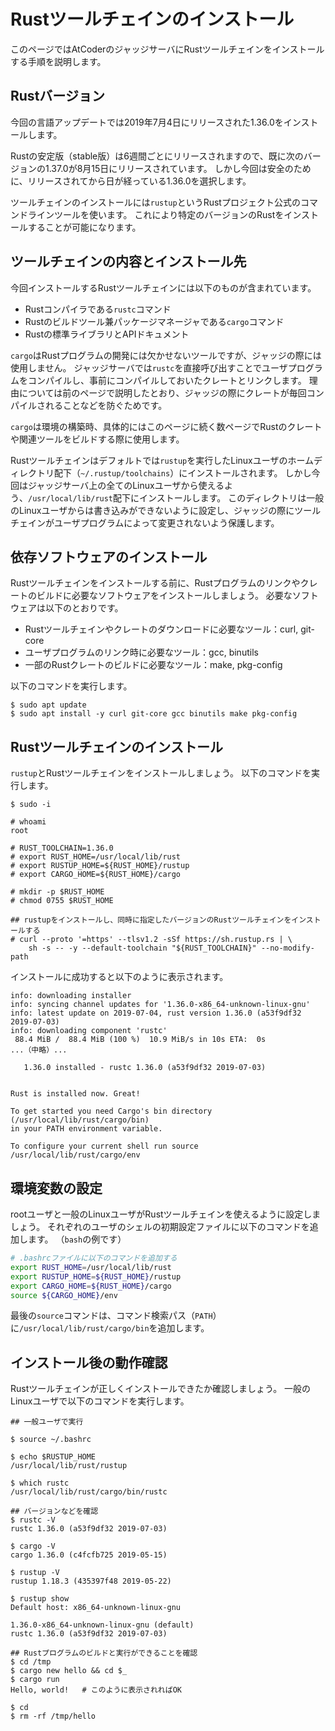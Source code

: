 <!-- -*- coding:utf-8-unix -*- -->

# Rustツールチェインのインストール

このページではAtCoderのジャッジサーバにRustツールチェインをインストールする手順を説明します。


## Rustバージョン

今回の言語アップデートでは2019年7月4日にリリースされた1.36.0をインストールします。

Rustの安定版（stable版）は6週間ごとにリリースされますので、既に次のバージョンの1.37.0が8月15日にリリースされています。
しかし今回は安全のために、リリースされてから日が経っている1.36.0を選択します。

ツールチェインのインストールには`rustup`というRustプロジェクト公式のコマンドラインツールを使います。
これにより特定のバージョンのRustをインストールすることが可能になります。


## ツールチェインの内容とインストール先

今回インストールするRustツールチェインには以下のものが含まれています。

- Rustコンパイラである`rustc`コマンド
- Rustのビルドツール兼パッケージマネージャである`cargo`コマンド
- Rustの標準ライブラリとAPIドキュメント

`cargo`はRustプログラムの開発には欠かせないツールですが、ジャッジの際には使用しません。
ジャッジサーバでは`rustc`を直接呼び出すことでユーザプログラムをコンパイルし、事前にコンパイルしておいたクレートとリンクします。
理由については前のページで説明したとおり、ジャッジの際にクレートが毎回コンパイルされることなどを防ぐためです。

`cargo`は環境の構築時、具体的にはこのページに続く数ページでRustのクレートや関連ツールをビルドする際に使用します。

Rustツールチェインはデフォルトでは`rustup`を実行したLinuxユーザのホームディレクトリ配下（`~/.rustup/toolchains`）にインストールされます。
しかし今回はジャッジサーバ上の全てのLinuxユーザから使えるよう、`/usr/local/lib/rust`配下にインストールします。
このディレクトリは一般のLinuxユーザからは書き込みができないように設定し、ジャッジの際にツールチェインがユーザプログラムによって変更されないよう保護します。


## 依存ソフトウェアのインストール

Rustツールチェインをインストールする前に、Rustプログラムのリンクやクレートのビルドに必要なソフトウェアをインストールしましょう。
必要なソフトウェアは以下のとおりです。

- Rustツールチェインやクレートのダウンロードに必要なツール：curl, git-core
- ユーザプログラムのリンク時に必要なツール：gcc, binutils
- 一部のRustクレートのビルドに必要なツール：make, pkg-config

以下のコマンドを実行します。

```console
$ sudo apt update
$ sudo apt install -y curl git-core gcc binutils make pkg-config
```


## Rustツールチェインのインストール

`rustup`とRustツールチェインをインストールしましょう。
以下のコマンドを実行します。

```console
$ sudo -i

# whoami
root

# RUST_TOOLCHAIN=1.36.0
# export RUST_HOME=/usr/local/lib/rust
# export RUSTUP_HOME=${RUST_HOME}/rustup
# export CARGO_HOME=${RUST_HOME}/cargo

# mkdir -p $RUST_HOME
# chmod 0755 $RUST_HOME

## rustupをインストールし、同時に指定したバージョンのRustツールチェインをインストールする
# curl --proto '=https' --tlsv1.2 -sSf https://sh.rustup.rs | \
    sh -s -- -y --default-toolchain "${RUST_TOOLCHAIN}" --no-modify-path
```

インストールに成功すると以下のように表示されます。

```console
info: downloading installer
info: syncing channel updates for '1.36.0-x86_64-unknown-linux-gnu'
info: latest update on 2019-07-04, rust version 1.36.0 (a53f9df32 2019-07-03)
info: downloading component 'rustc'
 88.4 MiB /  88.4 MiB (100 %)  10.9 MiB/s in 10s ETA:  0s
...（中略）...

   1.36.0 installed - rustc 1.36.0 (a53f9df32 2019-07-03)


Rust is installed now. Great!

To get started you need Cargo's bin directory (/usr/local/lib/rust/cargo/bin)
in your PATH environment variable.

To configure your current shell run source /usr/local/lib/rust/cargo/env
```


## 環境変数の設定

rootユーザと一般のLinuxユーザがRustツールチェインを使えるように設定しましょう。
それぞれのユーザのシェルの初期設定ファイルに以下のコマンドを追加します。
（`bash`の例です）

```bash
# .bashrcファイルに以下のコマンドを追加する
export RUST_HOME=/usr/local/lib/rust
export RUSTUP_HOME=${RUST_HOME}/rustup
export CARGO_HOME=${RUST_HOME}/cargo
source ${CARGO_HOME}/env
```

最後の`source`コマンドは、コマンド検索パス（`PATH`）に`/usr/local/lib/rust/cargo/bin`を追加します。


## インストール後の動作確認

Rustツールチェインが正しくインストールできたか確認しましょう。
一般のLinuxユーザで以下のコマンドを実行します。

```console
## 一般ユーザで実行

$ source ~/.bashrc

$ echo $RUSTUP_HOME
/usr/local/lib/rust/rustup

$ which rustc
/usr/local/lib/rust/cargo/bin/rustc

## バージョンなどを確認
$ rustc -V
rustc 1.36.0 (a53f9df32 2019-07-03)

$ cargo -V
cargo 1.36.0 (c4fcfb725 2019-05-15)

$ rustup -V
rustup 1.18.3 (435397f48 2019-05-22)

$ rustup show
Default host: x86_64-unknown-linux-gnu

1.36.0-x86_64-unknown-linux-gnu (default)
rustc 1.36.0 (a53f9df32 2019-07-03)

## Rustプログラムのビルドと実行ができることを確認
$ cd /tmp
$ cargo new hello && cd $_
$ cargo run
Hello, world!   # このように表示されればOK

$ cd
$ rm -rf /tmp/hello
```

